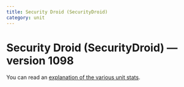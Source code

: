 ```yaml
---
title: Security Droid (SecurityDroid)
category: unit
---
```


# Security Droid (SecurityDroid) — version 1098

You can read an [explanation  of the various unit stats](unitexplained.md).


